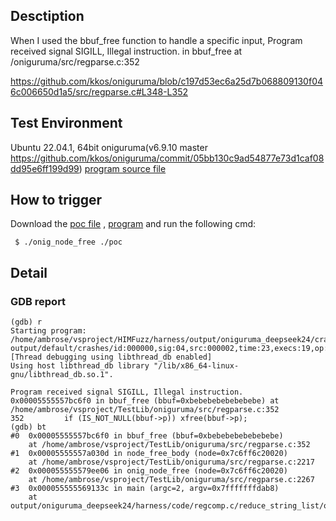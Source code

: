 ## Desctiption
When I used the bbuf_free function to handle a specific input, Program received signal SIGILL, Illegal instruction. in bbuf_free at /oniguruma/src/regparse.c:352

https://github.com/kkos/oniguruma/blob/c197d53ec6a25d7b068809130f046c006650d1a5/src/regparse.c#L348-L352

## Test Environment
Ubuntu 22.04.1, 64bit
oniguruma(v6.9.10 master https://github.com/kkos/oniguruma/commit/05bb130c9ad54877e73d1caf08dd95e6ff199d99)
[program source file](https://github.com/ambrosecm/pocs/blob/main/oniguruma/bbuf_free/onig_node_free.c)

## How to trigger
Download the [poc file](https://github.com/ambrosecm/pocs/blob/main/oniguruma/bbuf_free/poc) , [program](https://github.com/ambrosecm/pocs/blob/main/oniguruma/bbuf_free/onig_node_free) and run the following cmd:
```
 $ ./onig_node_free ./poc
```

## Detail
### GDB report
```
(gdb) r
Starting program: /home/ambrose/vsproject/HIMFuzz/harness/output/oniguruma_deepseek24/crashes/regcomp.c/reduce_string_list/onig_node_free/onig_node_free output/default/crashes/id:000000,sig:04,src:000002,time:23,execs:19,op:quick,pos:1
[Thread debugging using libthread_db enabled]
Using host libthread_db library "/lib/x86_64-linux-gnu/libthread_db.so.1".

Program received signal SIGILL, Illegal instruction.
0x00005555557bc6f0 in bbuf_free (bbuf=0xbebebebebebebebe) at /home/ambrose/vsproject/TestLib/oniguruma/src/regparse.c:352
352         if (IS_NOT_NULL(bbuf->p)) xfree(bbuf->p);
(gdb) bt
#0  0x00005555557bc6f0 in bbuf_free (bbuf=0xbebebebebebebebe)
    at /home/ambrose/vsproject/TestLib/oniguruma/src/regparse.c:352
#1  0x00005555557a030d in node_free_body (node=0x7c6ff6c20020)
    at /home/ambrose/vsproject/TestLib/oniguruma/src/regparse.c:2217
#2  0x000055555579ee06 in onig_node_free (node=0x7c6ff6c20020)
    at /home/ambrose/vsproject/TestLib/oniguruma/src/regparse.c:2267
#3  0x000055555569133c in main (argc=2, argv=0x7fffffffdab8)
    at output/oniguruma_deepseek24/harness/code/regcomp.c/reduce_string_list/onig_node_free.c:40
```
